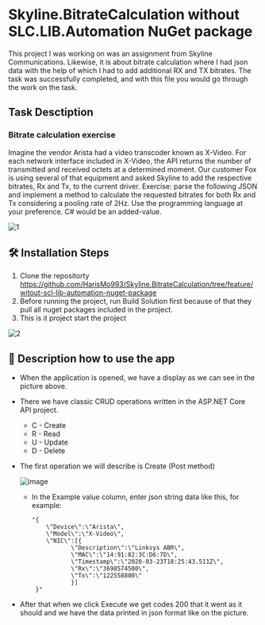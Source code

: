 # Skyline.BitrateCalculation without SLC.LIB.Automation NuGet package

This project I was working on was an assignment from Skyline Communications. Likewise, it is about bitrate calculation where I had json data with the help of which I had to add additional RX and TX bitrates. The task was successfully completed, and with this file you would go through the work on the task.


## Task Desctiption

### Bitrate calculation exercise

Imagine the vendor Arista had a video transcoder known as X-Video. For each network interface included in X-Video, the API returns the number of transmitted and received octets at a determined moment. Our customer 
Fox is using several of that equipment and asked Skyline to add the respective bitrates, Rx and Tx, to the current 
driver.
Exercise: parse the following JSON and implement a method to calculate the requested bitrates for both Rx and 
Tx considering a pooling rate of 2Hz.
Use the programming language at your preference. C# would be an added-value.

![1](https://user-images.githubusercontent.com/80532396/216826514-7ece68d0-7b8e-4849-b2f8-c3fce6a760b0.PNG)


## 🛠️ Installation Steps

1. Clone the repositorty
  https://github.com/HarisMo993/Skyline.BitrateCalculation/tree/feature/witout-scl-lib-automation-nuget-package
2. Before running the project, run Build Solution first because of that they pull all nuget packages included in the project.
3. This is it project start the project

![2](https://user-images.githubusercontent.com/80532396/216828386-f1537e03-7199-4c1f-b734-e31cac5a289c.PNG)


## 📖 Description how to use the app

* When the application is opened, we have a display as we can see in the picture above.

* There we have classic CRUD operations written in the ASP.NET Core API project.
  - C - Create
  - R - Read
  - U - Update
  - D - Delete

* The first operation we will describe is Create (Post method)

  ![image](https://user-images.githubusercontent.com/80532396/216829529-c8845453-b772-424d-a47b-e0fade7a1387.png)
  
  - In the Example value column, enter json string data like this, for example: 
  
        "{
            \"Device\":\"Arista\", 
            \"Model\":\"X-Video\", 
            \"NIC\":[{ 
                   \"Description\":\"Linksys ABR\", 
                   \"MAC\":\"14:91:82:3C:D6:7D\", 
                   \"Timestamp\":\"2020-03-23T18:25:43.511Z\", 
                   \"Rx\":\"3698574500\", 
                   \"Tx\":\"122558800\" 
                   }] 
         }" 
         
 - After that when we click Execute we get codes 200 that it went as it should and we have the data printed in json format like on the picture.
 
 

